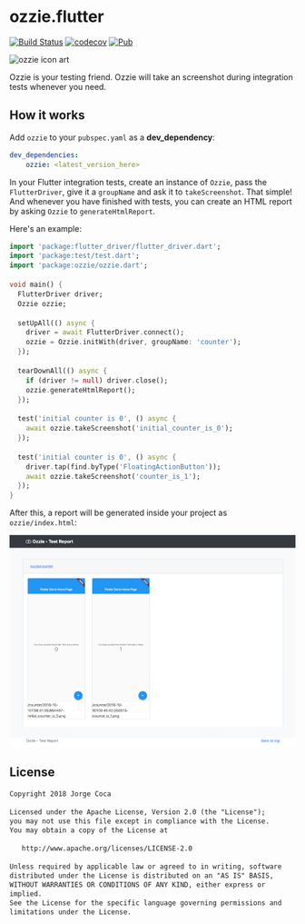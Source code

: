 # ozzie.flutter

[![Build Status](https://travis-ci.com/jorgecoca/ozzie.flutter.svg?branch=master)](https://travis-ci.com/jorgecoca/ozzie.flutter)
[![codecov](https://codecov.io/gh/jorgecoca/ozzie.flutter/branch/master/graph/badge.svg)](https://codecov.io/gh/jorgecoca/ozzie.flutter)
[![Pub](https://img.shields.io/pub/v/ozzie.svg)](https://pub.dartlang.org/packages/ozzie)

![ozzie icon art](./art/ozzie.png)

Ozzie is your testing friend. Ozzie will take an screenshot during integration tests whenever you need.

## How it works

Add `ozzie` to your `pubspec.yaml` as a **dev_dependency**:

```yaml
dev_dependencies:
    ozzie: <latest_version_here>
```

In your Flutter integration tests, create an instance of `Ozzie`, pass the `FlutterDriver`, give it a `groupName` and ask it to `takeScreenshot`. That simple! And whenever you have finished with tests, you can create an HTML report by asking `Ozzie` to `generateHtmlReport`.

Here's an example:

```dart
import 'package:flutter_driver/flutter_driver.dart';
import 'package:test/test.dart';
import 'package:ozzie/ozzie.dart';

void main() {
  FlutterDriver driver;
  Ozzie ozzie;

  setUpAll(() async {
    driver = await FlutterDriver.connect();
    ozzie = Ozzie.initWith(driver, groupName: 'counter');
  });

  tearDownAll(() async {
    if (driver != null) driver.close();
    ozzie.generateHtmlReport();
  });

  test('initial counter is 0', () async {
    await ozzie.takeScreenshot('initial_counter_is_0');
  });

  test('initial counter is 0', () async {
    driver.tap(find.byType('FloatingActionButton'));
    await ozzie.takeScreenshot('counter_is_1');
  });
}
```

After this, a report will be generated inside your project as `ozzie/index.html`:

![report example](./art/report.png)

## License

```
Copyright 2018 Jorge Coca

Licensed under the Apache License, Version 2.0 (the "License");
you may not use this file except in compliance with the License.
You may obtain a copy of the License at

   http://www.apache.org/licenses/LICENSE-2.0

Unless required by applicable law or agreed to in writing, software
distributed under the License is distributed on an "AS IS" BASIS,
WITHOUT WARRANTIES OR CONDITIONS OF ANY KIND, either express or implied.
See the License for the specific language governing permissions and
limitations under the License.
```